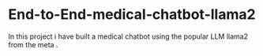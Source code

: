 # End-to-End-medical-chatbot-llama2
In this project i have built a medical chatbot using the popular LLM llama2 from the meta .

